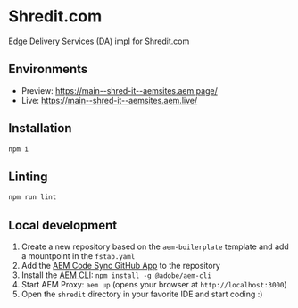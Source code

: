 # Shredit.com
Edge Delivery Services (DA) impl for Shredit.com

## Environments
- Preview: https://main--shred-it--aemsites.aem.page/
- Live: https://main--shred-it--aemsites.aem.live/

## Installation

```sh
npm i
```

## Linting

```sh
npm run lint
```

## Local development

1. Create a new repository based on the `aem-boilerplate` template and add a mountpoint in the `fstab.yaml`
1. Add the [AEM Code Sync GitHub App](https://github.com/apps/aem-code-sync) to the repository
1. Install the [AEM CLI](https://github.com/adobe/helix-cli): `npm install -g @adobe/aem-cli`
1. Start AEM Proxy: `aem up` (opens your browser at `http://localhost:3000`)
1. Open the `shredit` directory in your favorite IDE and start coding :)
